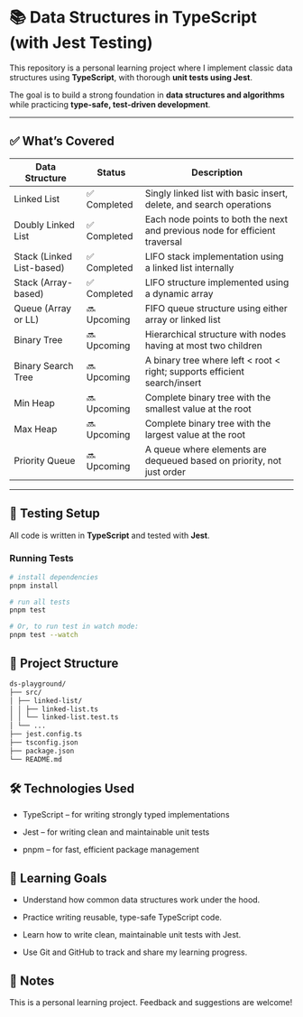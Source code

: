# 📚 Data Structures in TypeScript (with Jest Testing)

This repository is a personal learning project where I implement classic data structures using **TypeScript**, with thorough **unit tests using Jest**.

The goal is to build a strong foundation in **data structures and algorithms** while practicing **type-safe, test-driven development**.

---

## ✅ What’s Covered

| Data Structure            | Status       | Description                                                                 |
| ------------------------- | ------------ | --------------------------------------------------------------------------- |
| Linked List               | ✅ Completed | Singly linked list with basic insert, delete, and search operations         |
| Doubly Linked List        | ✅ Completed | Each node points to both the next and previous node for efficient traversal |
| Stack (Linked List-based) | ✅ Completed | LIFO stack implementation using a linked list internally                    |
| Stack (Array-based)       | ✅ Completed | LIFO structure implemented using a dynamic array                            |
| Queue (Array or LL)       | 🔜 Upcoming  | FIFO queue structure using either array or linked list                      |
| Binary Tree               | 🔜 Upcoming  | Hierarchical structure with nodes having at most two children               |
| Binary Search Tree        | 🔜 Upcoming  | A binary tree where left < root < right; supports efficient search/insert   |
| Min Heap                  | 🔜 Upcoming  | Complete binary tree with the smallest value at the root                    |
| Max Heap                  | 🔜 Upcoming  | Complete binary tree with the largest value at the root                     |
| Priority Queue            | 🔜 Upcoming  | A queue where elements are dequeued based on priority, not just order       |

---

## 🧪 Testing Setup

All code is written in **TypeScript** and tested with **Jest**.

### Running Tests

```bash
# install dependencies
pnpm install

# run all tests
pnpm test

# Or, to run test in watch mode:
pnpm test --watch
```

## 📁 Project Structure

```bash
ds-playground/
├── src/
│ ├── linked-list/
│ │ ├── linked-list.ts
│ │ └── linked-list.test.ts
│ └── ...
├── jest.config.ts
├── tsconfig.json
├── package.json
└── README.md
```

## 🛠️ Technologies Used

- TypeScript – for writing strongly typed implementations

- Jest – for writing clean and maintainable unit tests

- pnpm – for fast, efficient package management

## 🎯 Learning Goals

- Understand how common data structures work under the hood.

- Practice writing reusable, type-safe TypeScript code.

- Learn how to write clean, maintainable unit tests with Jest.

- Use Git and GitHub to track and share my learning progress.

## 📌 Notes

This is a personal learning project. Feedback and suggestions are welcome!
